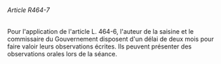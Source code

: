 ###### Article R464-7

Pour l'application de l'article L. 464-6, l'auteur de la saisine et le commissaire du Gouvernement disposent d'un délai de deux mois pour faire valoir leurs observations écrites. Ils peuvent présenter des observations orales lors de la séance.

